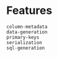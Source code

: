# Features

```{toctree}
column-metadata
data-generation
primary-keys
serialization
sql-generation
```

